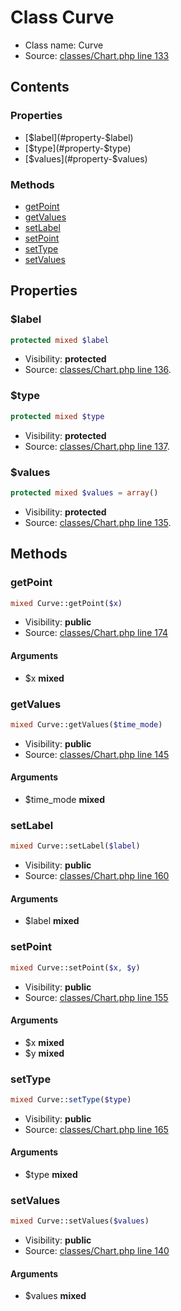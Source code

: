 Class Curve
=====================





* Class name: Curve
* Source: [classes/Chart.php line 133](https://github.com/PrestaShop/PrestaShop/blob/1.5.0.15/classes/Chart.php#L133)


Contents
--------


### Properties

* [$label](#property-$label)
* [$type](#property-$type)
* [$values](#property-$values)

### Methods

* [getPoint](#method-getPoint)
* [getValues](#method-getValues)
* [setLabel](#method-setLabel)
* [setPoint](#method-setPoint)
* [setType](#method-setType)
* [setValues](#method-setValues)




Properties
----------


### <a name="property-$label"></a>$label

```php
protected mixed $label
```





* Visibility: **protected**
* Source: [classes/Chart.php line 136](https://github.com/PrestaShop/PrestaShop/blob/1.5.0.15/classes/Chart.php#L136).


### <a name="property-$type"></a>$type

```php
protected mixed $type
```





* Visibility: **protected**
* Source: [classes/Chart.php line 137](https://github.com/PrestaShop/PrestaShop/blob/1.5.0.15/classes/Chart.php#L137).


### <a name="property-$values"></a>$values

```php
protected mixed $values = array()
```





* Visibility: **protected**
* Source: [classes/Chart.php line 135](https://github.com/PrestaShop/PrestaShop/blob/1.5.0.15/classes/Chart.php#L135).


Methods
-------


### <a name="method-getPoint"></a>getPoint

```php
mixed Curve::getPoint($x)
```





* Visibility: **public**
* Source: [classes/Chart.php line 174](https://github.com/PrestaShop/PrestaShop/blob/1.5.0.15/classes/Chart.php#L174)


#### Arguments
* $x **mixed**



### <a name="method-getValues"></a>getValues

```php
mixed Curve::getValues($time_mode)
```





* Visibility: **public**
* Source: [classes/Chart.php line 145](https://github.com/PrestaShop/PrestaShop/blob/1.5.0.15/classes/Chart.php#L145)


#### Arguments
* $time_mode **mixed**



### <a name="method-setLabel"></a>setLabel

```php
mixed Curve::setLabel($label)
```





* Visibility: **public**
* Source: [classes/Chart.php line 160](https://github.com/PrestaShop/PrestaShop/blob/1.5.0.15/classes/Chart.php#L160)


#### Arguments
* $label **mixed**



### <a name="method-setPoint"></a>setPoint

```php
mixed Curve::setPoint($x, $y)
```





* Visibility: **public**
* Source: [classes/Chart.php line 155](https://github.com/PrestaShop/PrestaShop/blob/1.5.0.15/classes/Chart.php#L155)


#### Arguments
* $x **mixed**
* $y **mixed**



### <a name="method-setType"></a>setType

```php
mixed Curve::setType($type)
```





* Visibility: **public**
* Source: [classes/Chart.php line 165](https://github.com/PrestaShop/PrestaShop/blob/1.5.0.15/classes/Chart.php#L165)


#### Arguments
* $type **mixed**



### <a name="method-setValues"></a>setValues

```php
mixed Curve::setValues($values)
```





* Visibility: **public**
* Source: [classes/Chart.php line 140](https://github.com/PrestaShop/PrestaShop/blob/1.5.0.15/classes/Chart.php#L140)


#### Arguments
* $values **mixed**


